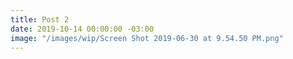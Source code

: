 ```yaml
---
title: Post 2
date: 2019-10-14 00:00:00 -03:00
image: "/images/wip/Screen Shot 2019-06-30 at 9.54.50 PM.png"
---
```


